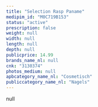 ```yaml
---
title: "Selection Rasp Paname"
medipim_id: "M0C719B153"
status: "active"
prescription: false
weight: null
width: null
length: null
depth: null
publicprice: 14.99
brands_name_nl: null
cnk: "3130374"
photos_medium: null
apbcategory_name_nl: "Cosmetisch"
publiccategory_name_nl: "Nagels"
---
```

null
